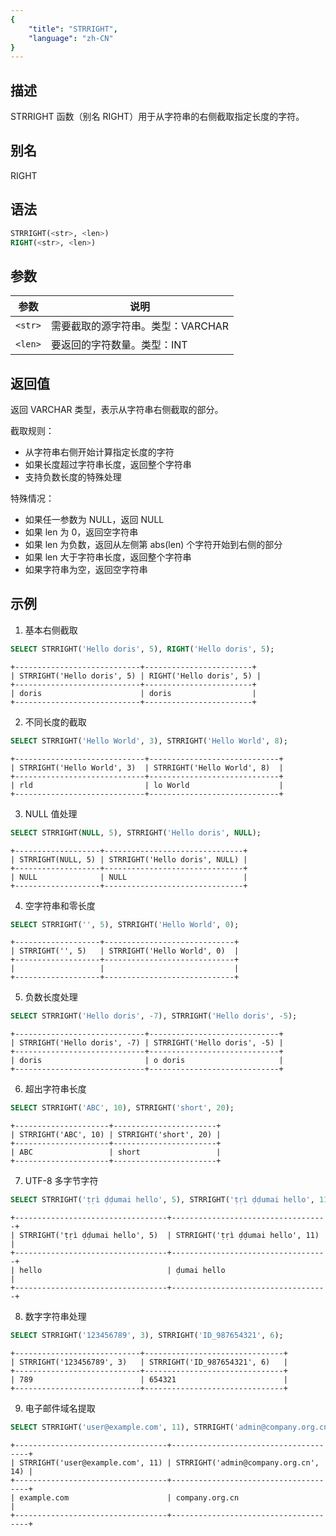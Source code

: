```yaml
---
{
    "title": "STRRIGHT",
    "language": "zh-CN"
}
---
```


## 描述

STRRIGHT 函数（别名 RIGHT）用于从字符串的右侧截取指定长度的字符。

## 别名

RIGHT

## 语法

```sql
STRRIGHT(<str>, <len>)
RIGHT(<str>, <len>)
```

## 参数
| 参数 | 说明 |
| ------- | ----------------------------------------- |
| `<str>` | 需要截取的源字符串。类型：VARCHAR |
| `<len>` | 要返回的字符数量。类型：INT |

## 返回值

返回 VARCHAR 类型，表示从字符串右侧截取的部分。

截取规则：
- 从字符串右侧开始计算指定长度的字符
- 如果长度超过字符串长度，返回整个字符串
- 支持负数长度的特殊处理

特殊情况：
- 如果任一参数为 NULL，返回 NULL
- 如果 len 为 0，返回空字符串
- 如果 len 为负数，返回从左侧第 abs(len) 个字符开始到右侧的部分
- 如果 len 大于字符串长度，返回整个字符串
- 如果字符串为空，返回空字符串

## 示例

1. 基本右侧截取
```sql
SELECT STRRIGHT('Hello doris', 5), RIGHT('Hello doris', 5);
```
```text
+----------------------------+------------------------+
| STRRIGHT('Hello doris', 5) | RIGHT('Hello doris', 5) |
+----------------------------+------------------------+
| doris                      | doris                  |
+----------------------------+------------------------+
```

2. 不同长度的截取
```sql
SELECT STRRIGHT('Hello World', 3), STRRIGHT('Hello World', 8);
```
```text
+-----------------------------+-----------------------------+
| STRRIGHT('Hello World', 3)  | STRRIGHT('Hello World', 8)  |
+-----------------------------+-----------------------------+
| rld                         | lo World                    |
+-----------------------------+-----------------------------+
```

3. NULL 值处理
```sql
SELECT STRRIGHT(NULL, 5), STRRIGHT('Hello doris', NULL);
```
```text
+-------------------+-------------------------------+
| STRRIGHT(NULL, 5) | STRRIGHT('Hello doris', NULL) |
+-------------------+-------------------------------+
| NULL              | NULL                          |
+-------------------+-------------------------------+
```

4. 空字符串和零长度
```sql
SELECT STRRIGHT('', 5), STRRIGHT('Hello World', 0);
```
```text
+-------------------+-----------------------------+
| STRRIGHT('', 5)   | STRRIGHT('Hello World', 0)  |
+-------------------+-----------------------------+
|                   |                             |
+-------------------+-----------------------------+
```

5. 负数长度处理
```sql
SELECT STRRIGHT('Hello doris', -7), STRRIGHT('Hello doris', -5);
```
```text
+-----------------------------+-----------------------------+
| STRRIGHT('Hello doris', -7) | STRRIGHT('Hello doris', -5) |
+-----------------------------+-----------------------------+
| doris                       | o doris                     |
+-----------------------------+-----------------------------+
```

6. 超出字符串长度
```sql
SELECT STRRIGHT('ABC', 10), STRRIGHT('short', 20);
```
```text
+---------------------+-----------------------+
| STRRIGHT('ABC', 10) | STRRIGHT('short', 20) |
+---------------------+-----------------------+
| ABC                 | short                 |
+---------------------+-----------------------+
```

7. UTF-8 多字节字符
```sql
SELECT STRRIGHT('ṭṛì ḍḍumai hello', 5), STRRIGHT('ṭṛì ḍḍumai hello', 11);
```
```text
+----------------------------------+-----------------------------------+
| STRRIGHT('ṭṛì ḍḍumai hello', 5)  | STRRIGHT('ṭṛì ḍḍumai hello', 11) |
+----------------------------------+-----------------------------------+
| hello                            | ḍumai hello                       |
+----------------------------------+-----------------------------------+
```

8. 数字字符串处理
```sql
SELECT STRRIGHT('123456789', 3), STRRIGHT('ID_987654321', 6);
```
```text
+----------------------------+-------------------------------+
| STRRIGHT('123456789', 3)   | STRRIGHT('ID_987654321', 6)   |
+----------------------------+-------------------------------+
| 789                        | 654321                        |
+----------------------------+-------------------------------+
```

9. 电子邮件域名提取
```sql
SELECT STRRIGHT('user@example.com', 11), STRRIGHT('admin@company.org.cn', 14);
```
```text
+----------------------------------+--------------------------------------+
| STRRIGHT('user@example.com', 11) | STRRIGHT('admin@company.org.cn', 14) |
+----------------------------------+--------------------------------------+
| example.com                      | company.org.cn                      |
+----------------------------------+--------------------------------------+
```